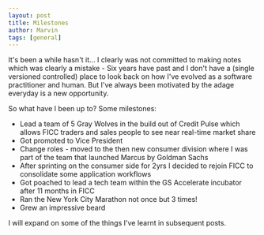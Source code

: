 ```yaml
--- 
layout: post
title: Milestones
author: Marvin
tags: [general]   
--- 
```



It's been a while hasn't it... I clearly was not committed to making notes which was clearly a mistake - Six years have past and I don't have a (single versioned controlled) place to look back on how I've evolved as a software practitioner and human. But I've always been motivated by the adage everyday is a new opportunity.


So what have I been up to? Some milestones:

+ Lead a team of 5 Gray Wolves in the build out of Credit Pulse which allows FICC traders and sales people to see near real-time market share
+ Got promoted to Vice President
+ Change roles - moved to the then new consumer division where I was part of the team that launched Marcus by Goldman Sachs
+ After sprinting on the consumer side for 2yrs I decided to rejoin FICC to consolidate some application workflows
+ Got poached to lead a tech team within the GS Accelerate incubator after 11 months in FICC
+ Ran the New York City Marathon not once but 3 times!
+ Grew an impressive beard


I will expand on some of the things I've learnt in subsequent posts.
